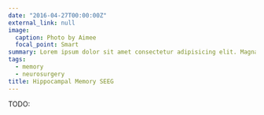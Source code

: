 ```yaml
---
date: "2016-04-27T00:00:00Z"
external_link: null
image:
  caption: Photo by Aimee
  focal_point: Smart
summary: Lorem ipsum dolor sit amet consectetur adipisicing elit. Magnam, eius.
tags:
  - memory
  - neurosurgery
title: Hippocampal Memory SEEG
---
```


TODO:
